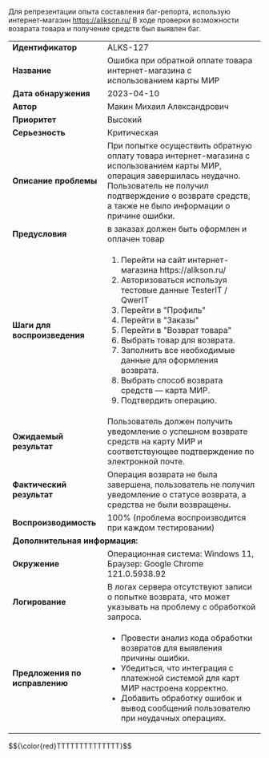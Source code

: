 Для репрезентации опыта составления баг-репорта, использую интернет-магазин https://alikson.ru/ 
В ходе проверки возможности возврата товара и получение средств был выявлен баг.
<table>
  <tr>
    <td><b>Идентификатор</b></td>
    <td>ALKS-127</td> 
  </tr>
  <tr>
    <td><b>Название</b></td>
    <td>Ошибка при обратной оплате товара интернет-магазина с использованием карты МИР</td> 
  </tr>
  <tr>
    <td><b>Дата обнаружения</b></td>
    <td>2023-04-10</td> 
  </tr>
  <tr>
    <td><b>Автор</b></td>
    <td>Макин Михаил Александрович</td> 
  </tr>
  <tr>
    <td><b>Приоритет</b></td>
    <td>Высокий</td> 
  </tr>
  <tr>
    <td><b>Серьезность</b></td>
    <td>Критическая</td> 
  </tr>
  <tr>
    <td><b>Описание проблемы</b></td>
    <td>При попытке осуществить обратную оплату товара интернет-магазина с использованием карты МИР, операция завершилась неудачно. Пользователь не получил подтверждение о возврате средств, а также не было информации о причине ошибки.</td> 
  </tr>
  <tr>
    <td><b>Предусловия</b></td>
    <td>в заказах должен быть оформлен и оплачен товар</td> 
  </tr>
  <tr>
    <td><b>Шаги для воспроизведения</b></td>
    <td> <ol>
      <li>Перейти на сайт интернет-магазина https://alikson.ru/</li>
      <li>Авторизоваться используя тестовые данные TesterIT / QwerIT</li>
      <li>Перейти в "Профиль"</li>
      <li>Перейти в "Заказы"</li>
      <li>Перейти в "Возврат товара"</li>
      <li>Выбрать товар для возврата.</li>
      <li>Заполнить все необходимые данные для оформления возврата.</li>
      <li>Выбрать способ возврата средств — карта МИР.</li>
      <li>Подтвердить операцию.</li>
    </ol>
    </td> 
  </tr>
  <tr>
    <td><b>Ожидаемый результат</b></td>
    <td>Пользователь должен получить уведомление о успешном возврате средств на карту МИР и соответствующее подтверждение по электронной почте.</td> 
  </tr>
    <tr>
    <td><b>Фактический результат</b></td>
    <td>Операция возврата не была завершена, пользователь не получил уведомление о статусе возврата, а средства не были возвращены.</td> 
  </tr>
    <tr>
    <td><b>Воспроизводимость</b></td>
    <td>100% (проблема воспроизводится при каждом тестировании)</td> 
  </tr>
    <tr>
    <td colspan="2"><b>Дополнительная информация:</b></td>    
  </tr>
  <tr>
    <td><b>Окружение</b></td>
    <td>Операционная система: Windows 11, Браузер: Google Chrome 121.0.5938.92</td> 
  </tr>
  <tr>
    <td><b>Логирование</b></td>
    <td>В логах сервера отсутствуют записи о попытке возврата, что может указывать на проблему с обработкой запроса.</td> 
  </tr>
  <tr>
    <td><b>Предложения по исправлению</b></td>
    <td><ul>
      <li>Провести анализ кода обработки возвратов для выявления причины ошибки.</li>
      <li>Убедиться, что интеграция с платежной системой для карт МИР настроена корректно.</li>
      <li>Добавить обработку ошибок и вывод сообщений пользователю при неудачных операциях.</li>      
    </ul></td> 
  </tr>
 </table>
 $${\color{red}ТТТТТТТТТТТТТТ}$$
